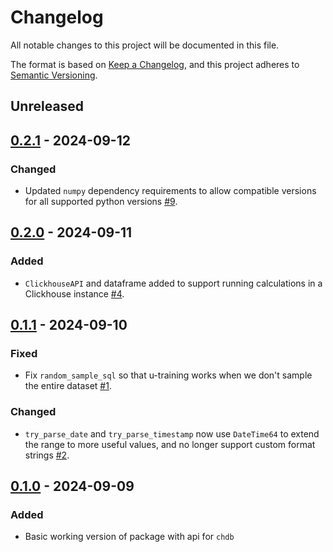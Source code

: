 # Changelog

All notable changes to this project will be documented in this file.

The format is based on [Keep a Changelog](https://keepachangelog.com/en/1.0.0/),
and this project adheres to [Semantic Versioning](https://semver.org/spec/v2.0.0.html).

## Unreleased

## [0.2.1] - 2024-09-12

### Changed

- Updated `numpy` dependency requirements to allow compatible versions for all supported python versions [#9](https://github.com/ADBond/splinkclickhouse/pull/9).

## [0.2.0] - 2024-09-11

### Added

- `ClickhouseAPI` and dataframe added to support running calculations in a Clickhouse instance [#4](https://github.com/ADBond/splinkclickhouse/pull/4).

## [0.1.1] - 2024-09-10

### Fixed

- Fix `random_sample_sql` so that u-training works when we don't sample the entire dataset [#1](https://github.com/ADBond/splinkclickhouse/pull/1).

### Changed

- `try_parse_date` and `try_parse_timestamp` now use `DateTime64` to extend the range to more useful values, and no longer support custom format strings [#2](https://github.com/ADBond/splinkclickhouse/pull/2).

## [0.1.0] - 2024-09-09

### Added

- Basic working version of package with api for `chdb`

[unreleased]: https://github.com/ADBond/splinkclickhouse/compare/v0.2.1...HEAD
[0.2.1]: https://github.com/ADBond/splinkclickhouse/compare/v0.2.0...v0.2.1
[0.2.0]: https://github.com/ADBond/splinkclickhouse/compare/v0.1.1...v0.2.0
[0.1.1]: https://github.com/ADBond/splinkclickhouse/compare/v0.1.0...v0.1.1
[0.1.0]: https://github.com/ADBond/splinkclickhouse/releases/tag/v0.1.0
